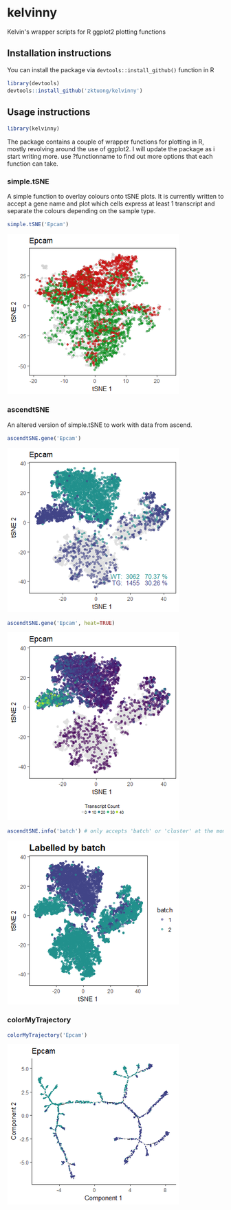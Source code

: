 # kelvinny
Kelvin's wrapper scripts for R ggplot2 plotting functions

## Installation instructions
You can install the package via ```devtools::install_github()``` function in R
```R
library(devtools)
devtools::install_github('zktuong/kelvinny')
```
## Usage instructions
```R
library(kelvinny)
```
The package contains a couple of wrapper functions for plotting in R, mostly revolving around the use of ggplot2. I will update the package as i start writing more. use ?functionname to find out more options that each function can take.

### simple.tSNE
A simple function to overlay colours onto tSNE plots. It is currently written to accept a gene name and plot which cells express at least 1 transcript and separate the colours depending on the sample type.
```R
simple.tSNE('Epcam')
```
![basic simple.tSNE plot](exampleImages/simpleEpcam.png)
### ascendtSNE
An altered version of simple.tSNE to work with data from ascend. 
```R
ascendtSNE.gene('Epcam')
```
![basic ascendtSNE plot](exampleImages/ascendEpcam.png)
```R
ascendtSNE.gene('Epcam', heat=TRUE)
```
![ascendtSNE plot as a heatmap](exampleImages/ascendEpcamHeat.png)

```R
ascendtSNE.info('batch') # only accepts 'batch' or 'cluster' at the moment
```
![ascendtSNE plot with batch information](exampleImages/batch.png)

### colorMyTrajectory
```R
colorMyTrajectory('Epcam') 
```
![ascendtSNE plot with batch information](exampleImages/colorTrajectory.png)